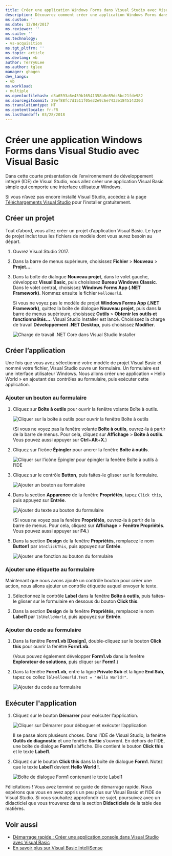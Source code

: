 ```yaml
---
title: Créer une application Windows Forms dans Visual Studio avec Visual Basic | Microsoft Docs
description: Découvrez comment créer une application Windows Forms dans Visual Studio avec Visual Basic, étape par étape.
ms.custom: ''
ms.date: 12/04/2017
ms.reviewer: ''
ms.suite: ''
ms.technology:
- vs-acquisition
ms.tgt_pltfrm: ''
ms.topic: article
ms.devlang: vb
author: TerryGLee
ms.author: tglee
manager: ghogen
dev_langs:
- vb
ms.workload:
- multiple
ms.openlocfilehash: d3a6593a6e459b16541358a0e89dc5bc21fde982
ms.sourcegitcommit: 29ef88fc7d1511f05e32e9c6e7433e184514330d
ms.translationtype: HT
ms.contentlocale: fr-FR
ms.lasthandoff: 03/28/2018
---
```

# <a name="create-a-windows-forms-app-in-visual-studio-with-visual-basic"></a>Créer une application Windows Forms dans Visual Studio avec Visual Basic
Dans cette courte présentation de l’environnement de développement intégré (IDE) de Visual Studio, vous allez créer une application Visual Basic simple qui comporte une interface utilisateur Windows.

Si vous n’avez pas encore installé Visual Studio, accédez à la page [Téléchargements Visual Studio](https://aka.ms/vsdownload?utm_source=mscom&utm_campaign=msdocs) pour l’installer gratuitement.

## <a name="create-a-project"></a>Créer un projet
Tout d’abord, vous allez créer un projet d’application Visual Basic. Le type de projet inclut tous les fichiers de modèle dont vous aurez besoin au départ.  

1. Ouvrez Visual Studio 2017.  

2. Dans la barre de menus supérieure, choisissez **Fichier** > **Nouveau** > **Projet...**.  

3. Dans la boîte de dialogue **Nouveau projet**, dans le volet gauche, développez **Visual Basic**, puis choisissez **Bureau Windows Classic**. Dans le volet central, choisissez **Windows Forms App (.NET Framework)**. Nommez ensuite le fichier `HelloWorld`.  

     Si vous ne voyez pas le modèle de projet **Windows Forms App (.NET Framework)**, quittez la boîte de dialogue **Nouveau projet**, puis dans la barre de menus supérieure, choisissez **Outils** > **Obtenir les outils et fonctionnalités...**. Visual Studio Installer est lancé. Choisissez la charge de travail **Développement .NET Desktop**, puis choisissez **Modifier**.  

     ![Charge de travail .NET Core dans Visual Studio Installer](../ide/media/install-dot-net-desktop-env.png)  

## <a name="create-the-application"></a>Créer l’application
Une fois que vous avez sélectionné votre modèle de projet Visual Basic et nommé votre fichier, Visual Studio ouvre un formulaire. Un formulaire est une interface utilisateur Windows. Nous allons créer une application « Hello World » en ajoutant des contrôles au formulaire, puis exécuter cette application.   

### <a name="add-a-button-to-the-form"></a>Ajouter un bouton au formulaire  

1. Cliquez sur **Boîte à outils** pour ouvrir la fenêtre volante Boîte à outils.

     ![Cliquer sur la boîte à outils pour ouvrir la fenêtre Boîte à outils](../ide/media/vb-toolbox-toolwindow.png)  

     (Si vous ne voyez pas la fenêtre volante **Boîte à outils**, ouvrez-la à partir de la barre de menus. Pour cela, cliquez sur **Affichage** > **Boîte à outils**. Vous pouvez aussi appuyer sur **Ctrl**+**Alt**+**X**.)

2. Cliquez sur l’icône **Épingler** pour ancrer la fenêtre **Boîte à outils**.

     ![Cliquer sur l’icône Épingler pour épingler la fenêtre Boîte à outils à l’IDE](../ide/media/vb-pin-the-toolbox-window.png)  
3. Cliquez sur le contrôle **Button**, puis faites-le glisser sur le formulaire.

     ![Ajouter un bouton au formulaire](../ide/media/vb-add-a-button-to-form1.png)

4. Dans la section **Apparence** de la fenêtre **Propriétés**, tapez `Click this`, puis appuyez sur **Entrée**.

     ![Ajouter du texte au bouton du formulaire](../ide/media/vb-button-control-text.png)  

     (Si vous ne voyez pas la fenêtre **Propriétés**, ouvrez-la à partir de la barre de menus. Pour cela, cliquez sur **Affichage** > **Fenêtre Propriétés**. Vous pouvez aussi appuyer sur **F4**.)

5. Dans la section **Design** de la fenêtre **Propriétés**, remplacez le nom **Button1** par `btnClickThis`, puis appuyez sur **Entrée**.

     ![Ajouter une fonction au bouton du formulaire](../ide/media/vb-button-control-function.png)

### <a name="add-a-label-to-the-form"></a>Ajouter une étiquette au formulaire
Maintenant que nous avons ajouté un contrôle bouton pour créer une action, nous allons ajouter un contrôle étiquette auquel envoyer le texte.

1. Sélectionnez le contrôle **Label** dans la fenêtre **Boîte à outils**, puis faites-le glisser sur le formulaire en dessous du bouton **Click this**.

2. Dans la section **Design** de la fenêtre **Propriétés**, remplacez le nom **Label1** par `lblHelloWorld`, puis appuyez sur **Entrée**.

### <a name="add-code-to-the-form"></a>Ajouter du code au formulaire

1. Dans la fenêtre **Form1.vb &#91;Design&#93;**, double-cliquez sur le bouton **Click this** pour ouvrir la fenêtre **Form1.vb**.

      (Vous pouvez également développer **Form1.vb** dans la fenêtre **Explorateur de solutions**, puis cliquer sur **Form1**.)

2. Dans la fenêtre **Form1.vb**, entre la ligne **Private Sub** et la ligne **End Sub**, tapez ou collez `lblHelloWorld.Text = "Hello World!"`.

     ![Ajouter du code au formulaire](../ide/media/vb-add-code-to-the-form.png)

## <a name="run-the-application"></a>Exécuter l'application
1. Cliquez sur le bouton **Démarrer** pour exécuter l’application.

     ![Cliquer sur Démarrer pour déboguer et exécuter l’application](../ide/media/vb-click-start-hello-world.png)

   Il se passe alors plusieurs choses. Dans l’IDE de Visual Studio, la fenêtre **Outils de diagnostic** et une fenêtre **Sortie** s’ouvrent. En dehors de l’IDE, une boîte de dialogue **Form1** s’affiche. Elle contient le bouton **Click this** et le texte **Label1**.

2. Cliquez sur le bouton **Click this** dans la boîte de dialogue **Form1**. Notez que le texte **Label1** devient **Hello World !**.

    ![Boîte de dialogue Form1 contenant le texte Label1 ](../ide/media/vb-form1-dialog-hello-world.png)

Félicitations ! Vous avez terminé ce guide de démarrage rapide. Nous espérons que vous en avez appris un peu plus sur Visual Basic et l’IDE de Visual Studio. Si vous souhaitez approfondir ce sujet, poursuivez avec un didacticiel que vous trouverez dans la section **Didacticiels** de la table des matières.  

## <a name="see-also"></a>Voir aussi   
* [Démarrage rapide : Créer une application console dans Visual Studio avec Visual Basic](quickstart-visual-basic-console.md)
* [En savoir plus sur Visual Basic IntelliSense](visual-basic-specific-intellisense.md)  
